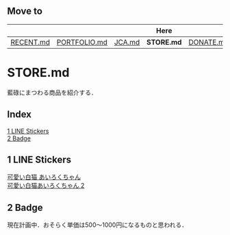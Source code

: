 ## Move to
||||Here||||
|:-:|:-:|:-:|:-:|:-:|:-:|:-:|
|[RECENT.md](https://github.com/yustier/yustier/blob/master/RECENT.md)|[PORTFOLIO.md](https://github.com/yustier/yustier/blob/master/PORTFOLIO.md)|[JCA.md](https://github.com/yustier/yustier/blob/master/JCA.md)|**STORE.md**|[DONATE.md](https://github.com/yustier/yustier/blob/master/DONATE.md)|[ABOUT.md](https://github.com/yustier/yustier/blob/master/ABOUT.md)|[README.md](https://github.com/yustier/yustier/blob/master/README.md)|


# STORE.md
藍碌にまつわる商品を紹介する．


## Index
[1 LINE Stickers](#1-line-stickers)  
[2 Badge](#2-bagde)


## 1 LINE Stickers
[可愛い白猫 あいろくちゃん](https://store.line.me/stickershop/product/1424596)  
[可愛い白猫あいろくちゃん 2](https://store.line.me/stickershop/product/3233708)


## 2 Badge
現在計画中．おそらく単価は500～1000円になるものと思われる．


<!---
Copyright 2019 Airoku
-->
